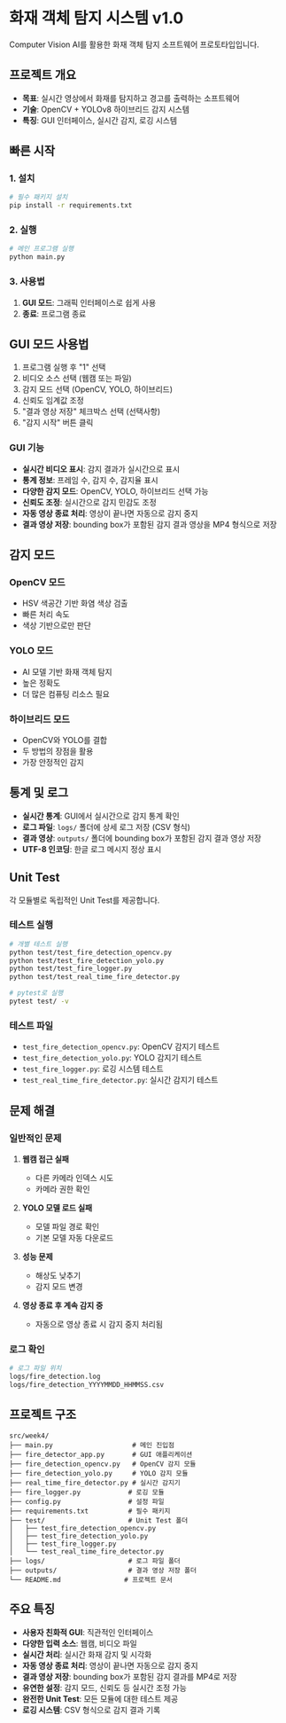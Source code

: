 # 화재 객체 탐지 시스템 v1.0

Computer Vision AI를 활용한 화재 객체 탐지 소프트웨어 프로토타입입니다.

## 프로젝트 개요

- **목표**: 실시간 영상에서 화재를 탐지하고 경고를 출력하는 소프트웨어
- **기술**: OpenCV + YOLOv8 하이브리드 감지 시스템
- **특징**: GUI 인터페이스, 실시간 감지, 로깅 시스템

## 빠른 시작

### 1. 설치

```bash
# 필수 패키지 설치
pip install -r requirements.txt
```

### 2. 실행

```bash
# 메인 프로그램 실행
python main.py
```

### 3. 사용법

1. **GUI 모드**: 그래픽 인터페이스로 쉽게 사용
2. **종료**: 프로그램 종료

## GUI 모드 사용법

1. 프로그램 실행 후 "1" 선택
2. 비디오 소스 선택 (웹캠 또는 파일)
3. 감지 모드 선택 (OpenCV, YOLO, 하이브리드)
4. 신뢰도 임계값 조정
5. "결과 영상 저장" 체크박스 선택 (선택사항)
6. "감지 시작" 버튼 클릭

### GUI 기능

- **실시간 비디오 표시**: 감지 결과가 실시간으로 표시
- **통계 정보**: 프레임 수, 감지 수, 감지율 표시
- **다양한 감지 모드**: OpenCV, YOLO, 하이브리드 선택 가능
- **신뢰도 조정**: 실시간으로 감지 민감도 조정
- **자동 영상 종료 처리**: 영상이 끝나면 자동으로 감지 중지
- **결과 영상 저장**: bounding box가 포함된 감지 결과 영상을 MP4 형식으로 저장

## 감지 모드

### OpenCV 모드
- HSV 색공간 기반 화염 색상 검출
- 빠른 처리 속도
- 색상 기반으로만 판단

### YOLO 모드
- AI 모델 기반 화재 객체 탐지
- 높은 정확도
- 더 많은 컴퓨팅 리소스 필요

### 하이브리드 모드
- OpenCV와 YOLO를 결합
- 두 방법의 장점을 활용
- 가장 안정적인 감지

## 통계 및 로그

- **실시간 통계**: GUI에서 실시간으로 감지 통계 확인
- **로그 파일**: `logs/` 폴더에 상세 로그 저장 (CSV 형식)
- **결과 영상**: `outputs/` 폴더에 bounding box가 포함된 감지 결과 영상 저장
- **UTF-8 인코딩**: 한글 로그 메시지 정상 표시

## Unit Test

각 모듈별로 독립적인 Unit Test를 제공합니다.

### 테스트 실행

```bash
# 개별 테스트 실행
python test/test_fire_detection_opencv.py
python test/test_fire_detection_yolo.py
python test/test_fire_logger.py
python test/test_real_time_fire_detector.py

# pytest로 실행
pytest test/ -v
```

### 테스트 파일

- `test_fire_detection_opencv.py`: OpenCV 감지기 테스트
- `test_fire_detection_yolo.py`: YOLO 감지기 테스트
- `test_fire_logger.py`: 로깅 시스템 테스트
- `test_real_time_fire_detector.py`: 실시간 감지기 테스트

## 문제 해결

### 일반적인 문제

1. **웹캠 접근 실패**
   - 다른 카메라 인덱스 시도
   - 카메라 권한 확인

2. **YOLO 모델 로드 실패**
   - 모델 파일 경로 확인
   - 기본 모델 자동 다운로드

3. **성능 문제**
   - 해상도 낮추기
   - 감지 모드 변경

4. **영상 종료 후 계속 감지 중**
   - 자동으로 영상 종료 시 감지 중지 처리됨

### 로그 확인

```bash
# 로그 파일 위치
logs/fire_detection.log
logs/fire_detection_YYYYMMDD_HHMMSS.csv
```

## 프로젝트 구조

```
src/week4/
├── main.py                    # 메인 진입점
├── fire_detector_app.py       # GUI 애플리케이션
├── fire_detection_opencv.py   # OpenCV 감지 모듈
├── fire_detection_yolo.py     # YOLO 감지 모듈
├── real_time_fire_detector.py # 실시간 감지기
├── fire_logger.py            # 로깅 모듈
├── config.py                 # 설정 파일
├── requirements.txt          # 필수 패키지
├── test/                     # Unit Test 폴더
│   ├── test_fire_detection_opencv.py
│   ├── test_fire_detection_yolo.py
│   ├── test_fire_logger.py
│   └── test_real_time_fire_detector.py
├── logs/                     # 로그 파일 폴더
├── outputs/                  # 결과 영상 저장 폴더
└── README.md                # 프로젝트 문서
```

## 주요 특징

- **사용자 친화적 GUI**: 직관적인 인터페이스
- **다양한 입력 소스**: 웹캠, 비디오 파일
- **실시간 처리**: 실시간 화재 감지 및 시각화
- **자동 영상 종료 처리**: 영상이 끝나면 자동으로 감지 중지
- **결과 영상 저장**: bounding box가 포함된 감지 결과를 MP4로 저장
- **유연한 설정**: 감지 모드, 신뢰도 등 실시간 조정 가능
- **완전한 Unit Test**: 모든 모듈에 대한 테스트 제공
- **로깅 시스템**: CSV 형식으로 감지 결과 기록
